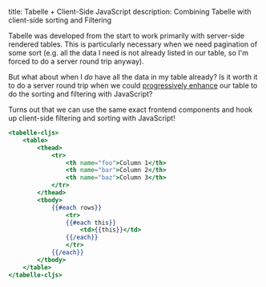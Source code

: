 title: Tabelle + Client-Side JavaScript
description: Combining Tabelle with client-side sorting and Filtering

Tabelle was developed from the start to work primarily with server-side
rendered tables. This is particularly necessary when we need pagination
of some sort (e.g. all the data I need is not already listed in our table,
so I'm forced to do a server round trip anyway).

But what about when I _do_ have all the data in my table already?
Is it worth it to do a server round trip when we could
[progressively enhance](https://adactio.com/journal/959) our table to do
the sorting and filtering with JavaScript?

Turns out that we can use the same exact frontend components and hook
up client-side filtering and sorting with JavaScript!

```handlebars
<tabelle-cljs>
	<table>
		<thead>
			<tr>
				<th name="foo">Column 1</th>
				<th name="bar">Column 2</th>
				<th name="baz">Column 3</th>
			</tr>
		</thead>
		<tbody>
			{{#each rows}}
				<tr>
				{{#each this}}
					<td>{{this}}</td>
				{{/each}}
				</tr>
			{{/each}}
		</tbody>
	</table>
</tabelle-cljs>
```
